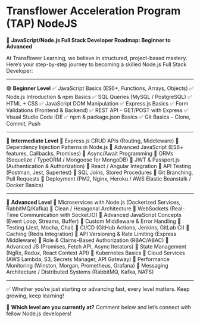 # Transflower Acceleration Program (TAP) NodeJS

🚀 **JavaScript/Node.js Full Stack Developer Roadmap: Beginner to Advanced**

At Transflower Learning, we believe in structured, project-based mastery. Here’s your step-by-step journey to becoming a skilled Node.js Full Stack Developer:

---

🟢 **Beginner Level**
✅ JavaScript Basics (ES6+, Functions, Arrays, Objects)
✅ Node.js Introduction & npm Basics
✅ SQL Queries (MySQL / PostgreSQL)
✅ HTML + CSS
✅ JavaScript DOM Manipulation
✅ Express.js Basics
✅ Form Validations (Frontend & Backend)
✅ REST API – GET/POST with Express
✅ Visual Studio Code IDE
✅ npm & package.json Basics
✅ Git Basics – Clone, Commit, Push

---

🔵 **Intermediate Level**
🚀 Express.js CRUD APIs (Routing, Middleware)
🚀 Dependency Injection Patterns in Node.js
🚀 Advanced JavaScript (ES6+ features, Callbacks, Promises)
🚀 Async/Await Programming
🚀 ORMs (Sequelize / TypeORM / Mongoose for MongoDB)
🚀 JWT & Passport.js (Authentication & Authorization)
🚀 React / Angular Integration
🚀 API Testing (Postman, Jest, Supertest)
🚀 SQL Joins, Stored Procedures
🚀 Git Branching, Pull Requests
🚀 Deployment (PM2, Nginx, Heroku / AWS Elastic Beanstalk / Docker Basics)

---

🔴 **Advanced Level**
🧠 Microservices with Node.js (Dockerized Services, RabbitMQ/Kafka)
🧠 Clean / Hexagonal Architecture
🧠 WebSockets (Real-Time Communication with Socket.IO)
🧠 Advanced JavaScript Concepts (Event Loop, Streams, Buffer)
🧠 Custom Middleware & Error Handling
🧠 Testing (Jest, Mocha, Chai)
🧠 CI/CD (GitHub Actions, Jenkins, GitLab CI)
🧠 Caching (Redis Integration)
🧠 API Versioning & Rate Limiting (Express Middleware)
🧠 Role & Claims-Based Authorization (RBAC/ABAC)
🧠 Advanced JS (Promises, Fetch API, Async Iterators)
🧠 State Management (NgRx, Redux, React Context API)
🧠 Kubernetes Basics
🧠 Cloud Services (AWS Lambda, S3, Secrets Manager, API Gateway)
🧠 Performance Monitoring (Winston, Morgan, Prometheus, Grafana)
🧠 Messaging Architecture / Distributed Systems (RabbitMQ, Kafka, NATS)

---

✅ Whether you’re just starting or advancing fast, every level matters. Keep growing, keep learning!

📌 **Which level are you currently at?** Comment below and let’s connect with fellow Node.js developers!

 